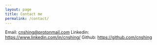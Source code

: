 ```yaml
---
layout: page
title: Contact me
permalink: /contact/
---
```


Email: cnshing@protonmail.com
Linkedin: https://www.linkedin.com/in/cnshing/
Github: https://github.com/cnshing